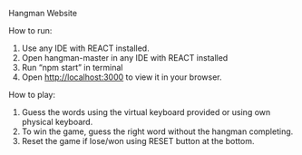 Hangman Website

How to run:
1.	Use any IDE with REACT installed.
2.	Open hangman-master in any IDE with REACT installed
3.	Run “npm start” in terminal 
4.	Open [http://localhost:3000](http://localhost:3000) to view it in your browser.

How to play:
1.	Guess the words using the virtual keyboard provided or using own physical keyboard.
2.	To win the game, guess the right word without the hangman completing.
3.	Reset the game if lose/won using RESET button at the bottom.
